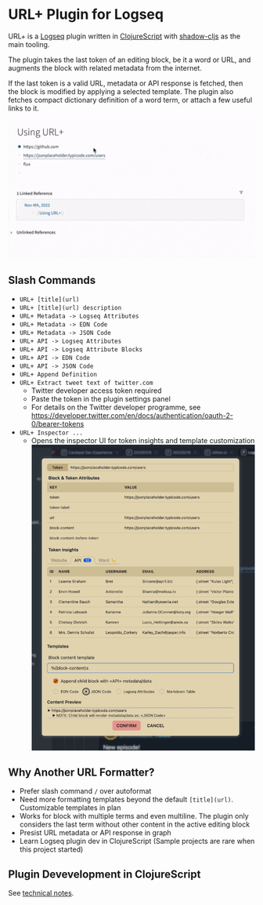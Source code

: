# URL+ Plugin for Logseq

URL+ is a [Logseq](https://logseq.com) plugin written in [ClojureScript](https://clojurescript.org) with [shadow-cljs](https://github.com/thheller/shadow-cljs) as the main tooling.

The plugin takes the last token of an editing block, be it a word or URL, and augments the block with related metadata from the internet. 

If the last token is a valid URL, metadata or API response is fetched, then the block is modified by applying a selected template. The plugin also fetches compact dictionary definition of a word term, or attach a few useful links to it.

![demo](demo.gif)

## Slash Commands

- `URL+ [title](url)`
- `URL+ [title](url) description`
- `URL+ Metadata -> Logseq Attributes`
- `URL+ Metadata -> EDN Code`
- `URL+ Metadata -> JSON Code`
- `URL+ API -> Logseq Attributes`
- `URL+ API -> Logseq Attribute Blocks`
- `URL+ API -> EDN Code`
- `URL+ API -> JSON Code`
- `URL+ Append Definition`
- `URL+ Extract tweet text of twitter.com`
  - Twitter developer access token required
  - Paste the token in the plugin settings panel
  - For details on the Twitter developer programme, see https://developer.twitter.com/en/docs/authentication/oauth-2-0/bearer-tokens
- `URL+ Inspector ...`
  - Opens the inspector UI for token insights and template customization
  ![Inspector UI](inspector-ui.png)

## Why Another URL Formatter?

- Prefer slash command `/` over autoformat
- Need more formatting templates beyond the default `[title](url)`. Customizable templates in plan
- Works for block with multiple terms and even multiline. The plugin only considers the last term without other content in the active editing block
- Presist URL metadata or API response in graph
- Learn Logseq plugin dev in ClojureScript (Sample projects are rare when this project started)

## Plugin Devevelopment in ClojureScript

See [technical notes](./doc/dev-notes.md).
